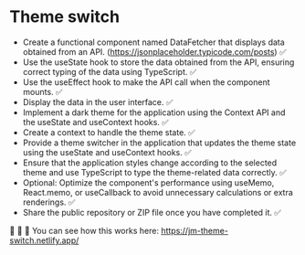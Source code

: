 # Theme switch

- Create a functional component named DataFetcher that displays data obtained from an API. (https://jsonplaceholder.typicode.com/posts) ✅
- Use the useState hook to store the data obtained from the API, ensuring correct typing of the data using TypeScript. ✅
- Use the useEffect hook to make the API call when the component mounts. ✅
- Display the data in the user interface. ✅
- Implement a dark theme for the application using the Context API and the useState and useContext hooks. ✅
- Create a context to handle the theme state. ✅
- Provide a theme switcher in the application that updates the theme state using the useState and useContext hooks. ✅
- Ensure that the application styles change according to the selected theme and use TypeScript to type the theme-related data correctly. ✅
- Optional: Optimize the component's performance using useMemo, React.memo, or useCallback to avoid unnecessary calculations or extra renderings. ✅
- Share the public repository or ZIP file once you have completed it. ✅

🚀 🚀 🚀 You can see how this works here: https://jm-theme-switch.netlify.app/
